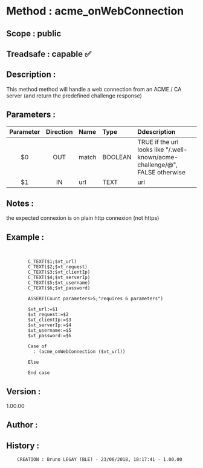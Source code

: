 ﻿# **Method :** acme_onWebConnection## **Scope :** public## **Treadsafe :** capable ✅ ## **Description :** This method method will handle a web connection from an ACME / CA server (and return the predefined challenge response)## **Parameters :** | Parameter | Direction | Name | Type | Ddescription | |:----:|:----:|:----|:----|:----| | $0 | OUT | match | BOOLEAN | TRUE if the url looks like "/.well-known/acme-challenge/@", FALSE otherwise | | $1 | IN | url | TEXT | url | ## **Notes :** the expected connexion is on plain http connexion (not https)## **Example :** ```              C_TEXT($1;$vt_url)        C_TEXT($2;$vt_request)        C_TEXT($3;$vt_clientIp)        C_TEXT($4;$vt_serverIp)        C_TEXT($5;$vt_username)        C_TEXT($6;$vt_password)              ASSERT(Count parameters>5;"requires 6 parameters")              $vt_url:=$1        $vt_request:=$2        $vt_clientIp:=$3        $vt_serverIp:=$4        $vt_username:=$5        $vt_password:=$6              Case of           : (acme_onWebConnection ($vt_url))              Else               End case```## **Version :** 1.00.00## **Author :** ## **History :**          CREATION : Bruno LEGAY (BLE) - 23/06/2018, 18:17:41 - 1.00.00